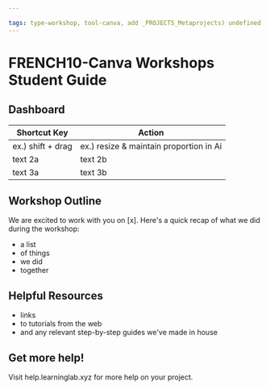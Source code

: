 ```yaml
---

tags: type-workshop, tool-canva, add _PROJECTS_Metaprojects) undefined, student-guide, resource
---
```


#  FRENCH10-Canva Workshops Student Guide

## Dashboard


| Shortcut Key | Action | 
| -------- | -------- | 
| ex.) shift + drag     |  ex.) resize & maintain proportion in Ai  | 
| text 2a     |  text 2b  | 
| text 3a     |   text 3b  | 



## Workshop Outline
We are excited to work with you on [x]. Here's a quick recap of what we did during the workshop:
* a list
* of things
* we did
* together

## Helpful Resources
* links
* to tutorials from the web
* and any relevant step-by-step guides we've made in house


## Get more help!
Visit help.learninglab.xyz for more help on your project.